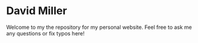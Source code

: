 # David Miller

Welcome to my the repository for my personal website. Feel free to ask me any questions or fix typos here!
